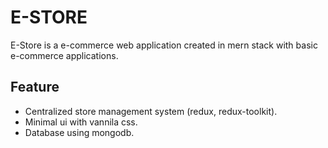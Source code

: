 # E-STORE
E-Store is a e-commerce web application created in mern stack with basic e-commerce applications.

## Feature
- Centralized store management system (redux, redux-toolkit).
- Minimal ui with vannila css.
- Database using mongodb.
